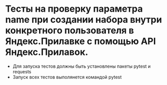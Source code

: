 ﻿# Тесты на проверку параметра name при создании набора внутри конкретного пользователя в Яндекс.Прилавке с помощью API Яндекс.Прилавок.
- Для запуска тестов должны быть установлены пакеты pytest и requests
- Запуск всех тестов выполянется командой pytest